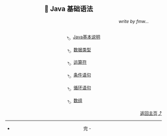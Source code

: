 ## &emsp;&emsp;&emsp;&emsp;&emsp;&emsp;🚀 Java 基础语法

<div align="right">
    <i>write by fmw...&emsp;&emsp;&emsp;</i>
</div>

<br>

<div align="center">

<sub>🏷</sub>&ensp;[Java基本说明](%E7%AB%A0%E8%8A%821.md) 

<sub>🏷</sub>&ensp;[数据类型](%E7%AB%A0%E8%8A%822.md)&emsp;&emsp;

<sub>🏷</sub>&ensp;[运算符](%E7%AB%A0%E8%8A%823.md)&emsp;&emsp;&emsp;

<sub>🏷</sub>&ensp;[条件语句](%E7%AB%A0%E8%8A%824.md)&emsp;&emsp;

<sub>🏷</sub>&ensp;[循环语句](%E7%AB%A0%E8%8A%825.md)&emsp;&emsp;

<sub>🏷</sub>&ensp;[数组](%E7%AB%A0%E8%8A%826.md)&emsp;&emsp;&emsp;&emsp;

<div align="right">
    <a href="https://github.com/fmw666/Java/">返回主页⤴</a>
</div>

<hr>

- 完 -

</div>
